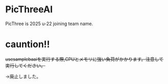 # PicThreeAI
PicThree is 2025 u-22 joining team name.

# cauntion!!
~~usesamplebaaiを実行する際,CPUとメモリに強い負荷がかかります。注意して実行してください。~~

→廃止しました。